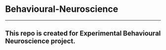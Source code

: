 # Behavioural-Neuroscience

-----
This repo is created for Experimental Behavioural Neuroscience project.
-----
